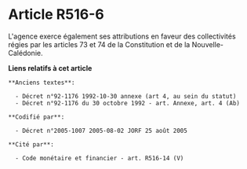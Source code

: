 # Article R516-6

L'agence exerce également ses attributions en faveur des collectivités régies par les articles 73 et 74 de la Constitution et
de la Nouvelle-Calédonie.

**Liens relatifs à cet article**

	**Anciens textes**:

	  - Décret n°92-1176 1992-10-30 annexe (art 4, au sein du statut)
	  - Décret n°92-1176 du 30 octobre 1992 - art. Annexe, art. 4 (Ab)

	**Codifié par**:

	  - Décret n°2005-1007 2005-08-02 JORF 25 août 2005

	**Cité par**:

	  - Code monétaire et financier - art. R516-14 (V)
